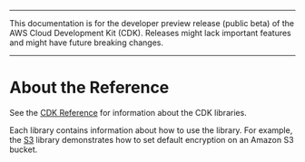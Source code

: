 --------

This documentation is for the developer preview release \(public beta\) of the AWS Cloud Development Kit \(CDK\)\. Releases might lack important features and might have future breaking changes\.

--------

# About the Reference<a name="reference"></a>

See the [CDK Reference](https://awslabs.github.io/aws-cdk/) for information about the CDK libraries\.

Each library contains information about how to use the library\. For example, the [S3](https://docs.aws.amazon.com/cdk/api/latest/docs/aws-s3-readme.html) library demonstrates how to set default encryption on an Amazon S3 bucket\.